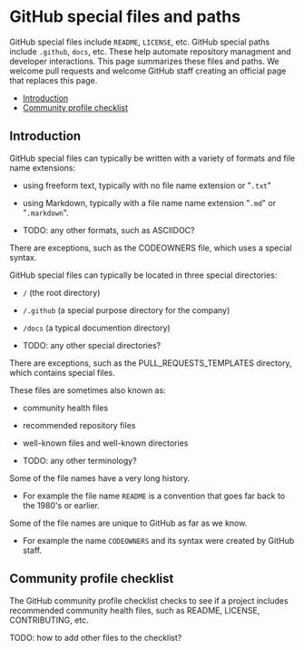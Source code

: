 # GitHub special files and paths

GitHub special files include `README`, `LICENSE`, etc. GitHub special paths include `.github`, `docs`, etc. These help automate repository managment and developer interactions.  This page summarizes these files and paths. We welcome pull requests and welcome GitHub staff creating an official page that replaces this page.

* [Introduction](#introduction)
* [Community profile checklist](#community-profile-checklist)


## Introduction

GitHub special files can typically be written with a variety of formats and file name extensions:

  * using freeform text, typically with no file name extension or "`.txt`"

  * using Markdown, typically with a file name name extension "`.md`" or "`.markdown`".

  * TODO: any other formats, such as ASCIIDOC?
 
There are exceptions, such as the CODEOWNERS file, which uses a special syntax.

GitHub special files can typically be located in three special directories:
 
  * `/` (the root directory)

  * `/.github` (a special purpose directory for the company)

  * `/docs` (a typical documention directory)

  * TODO: any other special directories?

There are exceptions, such as the PULL_REQUESTS_TEMPLATES directory, which contains special files.

These files are sometimes also known as:

  * community health files

  * recommended repository files

  * well-known files and well-known directories 

  * TODO: any other terminology?

Some of the file names have a very long history.

  * For example the file name `README` is a convention that goes far back to the 1980's or earlier. 

Some of the file names are unique to GitHub as far as we know.

  * For example the name `CODEOWNERS` and its syntax were created by GitHub staff.


## Community profile checklist

The GitHub community profile checklist checks to see if a project includes recommended community health files, such as README, LICENSE, CONTRIBUTING, etc.

TODO: how to add other files to the checklist?

